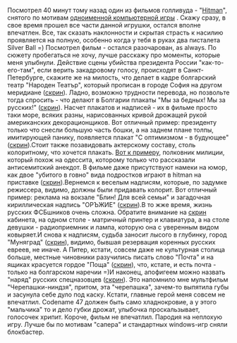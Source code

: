 Посмотрел 40 минут тому назад один из фильмов голливуда - "<a href="http://www.imdb.com/title/tt0465494/">Hitman</a>", снятого по мотивам <a href="http://ru.wikipedia.org/wiki/Hitman">одноименной компьютерной игры</a> . Скажу сразу, в свое время прошел все части данной игрушки, остался вполне впечатлен. Все, так сказать наклонности и скрытая страсть к насилию проявляется на полную, особенно когда у тебя в руках два писталета Silver Ball =) Посмотрел фильм - остался разочарован, as always. По сюжету пробегаться не хочу, лучше расскажу про моменты, которые меня улыбнули. Действие сцены убийства президента России "как-то-его-там", если верить закадровому голосу, происходят в Санкт-Петербурге, скажите же на милость, что делает в кадре болгарский театр "Народен Театър", который прописан в городе София на другом меридиане (<a href="http://www.mindcollapse.com/media/pictures/hitman/snapshot20080123175846.jpg">скрин</a>). Ладно, возможно трудности перевода, но позвольте тогда спросить - что делают в Болгарии плакаты "Мы за бедных! Мы за русских!" (<a href="http://www.mindcollapse.com/media/pictures/hitman/snapshot20080123180032.jpg">скрин</a>). Насчет плакатов и надписей - их в фильме просто таки море, всяких разны, нарисованных кривой дрожащей рукой американских декорационщиков. Вот отличный пример: президенту только что снесли большую часть бошки, а на заднем плане толпы, имитирующей панику, появляется плакат "С оптимизмом - в будующее" (<a href="http://www.mindcollapse.com/media/pictures/hitman/snapshot20080123180127.jpg">скрин</a>).Стоит также позавидовать актерскому составу, столь колоритному, что хочется плакать. <a href="http://www.mindcollapse.com/media/pictures/hitman/snapshot20080123180542.jpg">Вот к примеру</a>, полковник милиции, который похож на одессита, которому только что рассказали антисемитский анекдот. В фильме даже присутствуют намеки на юмор, как двое "убитого в говно" вида подростков играют в hitman на приставке (<a href="http://www.mindcollapse.com/media/pictures/hitman/snapshot20080123180740.jpg">скрин</a>).Вернемся к веселым надписям, которые, по задумке режиссера, видимо, должны были придавать колорит. Вот отличный пример: реклама на вокзале "Блин! Для всей семьи" и загадочная кириллическая надпись "ОРЪЖИЕ" (<a href="http://www.mindcollapse.com/media/pictures/hitman/snapshot20080123181135.jpg">скрин</a>).В то жже время, жизнь русских ФСБшников очень сложна. Обратите внимание на <a href="http://www.mindcollapse.com/media/pictures/hitman/snapshot20080123181840.jpg">скрин </a> кабинета, на одном столе - матричный принтер и клавиатура, а на столе девушки - радиоприемник и лампа, которую она с уверенным видом ковыряет.И снова к надписям, судьба заносит лысого в глубинку, город "Муняград" (<a href="http://www.mindcollapse.com/media/pictures/hitman/snapshot20080123182829.jpg">скрин</a>), видимо, бывшая резервация коренных русских евреев, не иначе. А Питер, кстати, совсем даже не культурная столица больше, местные чиновники разучились писать слово "Почта" и на ящиках красуется гордое "Поща" (<a href="http://www.mindcollapse.com/media/pictures/hitman/snapshot20080123183634.jpg">скрин</a>), что, кстате, и есть почта - только на болгарском наречии =)И наконец, апофигеем можно назвать "наряд" русских спецназовцев (<a href="http://www.mindcollapse.com/media/pictures/hitman/snapshot20080123183044.jpg">скрин</a>). Это напомнило мне мультфильм "Черепашки-ниндзя", притом, эта "черепашка", зачем-то выпятила губы и засунула себе дуло под каску. Кстати, главные герой меня совсем не впечатлил. Codename 47 должен быть само хладнокровие, а у этого "мальчика" то и дело губки дрожат, улыбочка проскальзывает, голосочек хрипит. Короче, фильм не впечатлил. Пародия на неплохую игру. Лучше бы по мотивам "сапера" и стандартных windows-игр сняли блокбастер. 